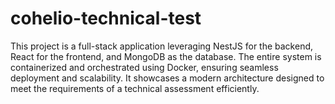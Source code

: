 # cohelio-technical-test
This project is a full-stack application leveraging NestJS for the backend, React for the frontend, and MongoDB as the database. The entire system is containerized and orchestrated using Docker, ensuring seamless deployment and scalability. It showcases a modern architecture designed to meet the requirements of a technical assessment efficiently.
